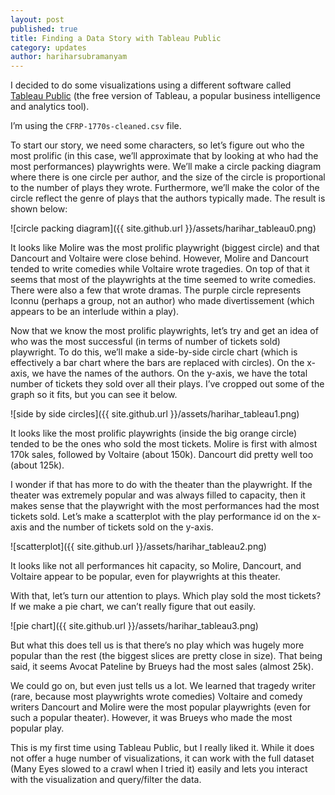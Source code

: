 ```yaml
---
layout: post
published: true
title: Finding a Data Story with Tableau Public
category: updates
author: hariharsubramanyam
---
```


I decided to do some visualizations using a different software called [Tableau Public](http://www.tableau.com/products/public) (the free version of Tableau, a popular business intelligence and analytics tool).

I’m using the `CFRP-1770s-cleaned.csv` file.

To start our story, we need some characters, so let’s figure out who the most prolific (in this case, we’ll approximate that by looking at who had the most performances) playwrights were. We’ll make a circle packing diagram where there is one circle per author, and the size of the circle is proportional to the number of plays they wrote. Furthermore, we’ll make the color of the circle reflect the genre of plays that the authors typically made. The result is shown below:

![circle packing diagram]({{ site.github.url }}/assets/harihar_tableau0.png)

It looks like Molire was the most prolific playwright (biggest circle) and that Dancourt and Voltaire were close behind. However, Molire and Dancourt tended to write comedies while Voltaire wrote tragedies. On top of that it seems that most of the playwrights at the time seemed to write comedies. There were also a few that wrote dramas. The purple circle represents Iconnu (perhaps a group, not an author) who made divertissement (which appears to be an interlude within a play).

Now that we know the most prolific playwrights, let’s try and get an idea of who was the most successful (in terms of number of tickets sold) playwright. To do this, we’ll make a side-by-side circle chart (which is effectively a bar chart where the bars are replaced with circles). On the x-axis, we have the names of the authors. On the y-axis, we have the total number of tickets they sold over all their plays. I’ve cropped out some of the graph so it fits, but you can see it below.

![side by side circles]({{ site.github.url }}/assets/harihar_tableau1.png)

It looks like the most prolific playwrights (inside the big orange circle) tended to be the ones who sold the most tickets. Molire is first with almost 170k sales, followed by Voltaire (about 150k). Dancourt did pretty well too (about 125k).

I wonder if that has more to do with the theater than the playwright. If the theater was extremely popular and was always filled to capacity, then it makes sense that the playwright with the most performances had the most tickets sold. Let’s make a scatterplot with the play performance id on the x-axis and the number of tickets sold on the y-axis. 

![scatterplot]({{ site.github.url }}/assets/harihar_tableau2.png)

It looks like not all performances hit capacity, so Molire, Dancourt, and Voltaire appear to be popular, even for playwrights at this theater.

With that, let’s turn our attention to plays. Which play sold the most tickets? If we make a pie chart, we can’t really figure that out easily. 

![pie chart]({{ site.github.url }}/assets/harihar_tableau3.png)

But what this does tell us is that there’s no play which was hugely more popular than the rest (the biggest slices are pretty close in size). That being said, it seems Avocat Pateline by Brueys had the most sales (almost 25k).

We could go on, but even just tells us a lot. We learned that tragedy writer (rare, because most playwrights wrote comedies) Voltaire and comedy writers Dancourt and Molire were the most popular playwrights (even for such a popular theater). However, it was Brueys who made the most popular play.

This is my first time using Tableau Public, but I really liked it. While it does not offer a huge number of visualizations, it can work with the full dataset (Many Eyes slowed to a crawl when I tried it) easily and lets you interact with the visualization and query/filter the data.